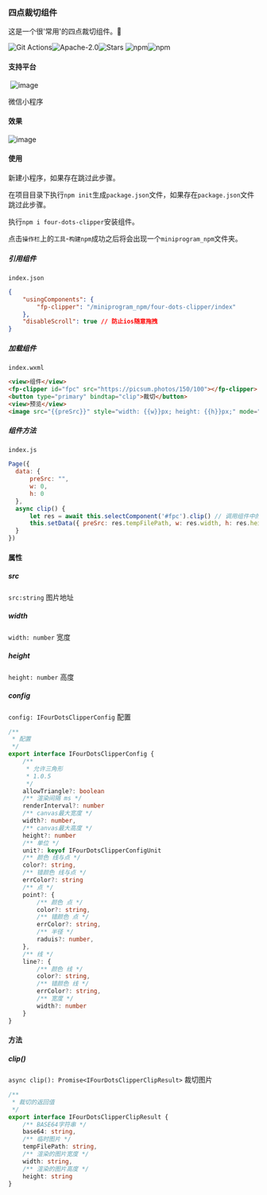 ### 四点裁切组件

这是一个很'常用'的四点裁切组件。🍾


![Git Actions](https://img.shields.io/github/workflow/status/LINYISONGER/four-dots-clipper/npm%20packages%20publish?style=for-the-badge)![Apache-2.0](https://img.shields.io/github/license/linyisonger/four-dots-clipper?style=for-the-badge)![Stars](https://img.shields.io/github/stars/linyisonger/four-dots-clipper?style=for-the-badge) ![npm](https://img.shields.io/npm/v/four-dots-clipper?style=for-the-badge)![npm](https://img.shields.io/npm/dw/four-dots-clipper?style=for-the-badge)

#### 支持平台

​    ![image](https://img2022.cnblogs.com/blog/1415778/202205/1415778-20220506100852595-613509558.svg) 

微信小程序

#### 效果

![image](https://img2022.cnblogs.com/blog/1415778/202205/1415778-20220506095831836-1407785966.gif)

#### 使用

新建小程序，如果存在跳过此步骤。

在项目目录下执行`npm init`生成`package.json`文件，如果存在`package.json`文件跳过此步骤。

执行`npm i four-dots-clipper`安装组件。 

点击`操作栏`上的`工具`-`构建npm`成功之后将会出现一个`miniprogram_npm`文件夹。

##### 引用组件

`index.json`

```json
{
    "usingComponents": {
        "fp-clipper": "/miniprogram_npm/four-dots-clipper/index"
    }, 
    "disableScroll": true // 防止ios随意拖拽
}
```

##### 加载组件

`index.wxml`

```html
<view>组件</view>
<fp-clipper id="fpc" src="https://picsum.photos/150/100"></fp-clipper>
<button type="primary" bindtap="clip">裁切</button>
<view>预览</view>
<image src="{{preSrc}}" style="width: {{w}}px; height: {{h}}px;" mode="scaleToFill"></image>
```

##### 组件方法

`index.js`

```js
Page({
  data: {
      preSrc: "",
      w: 0,
      h: 0
  },
  async clip() {
      let res = await this.selectComponent('#fpc').clip() // 调用组件中的裁切
      this.setData({ preSrc: res.tempFilePath, w: res.width, h: res.height })
  }
})
```

#### 属性

##### src

`src:string` 图片地址

##### width

`width: number` 宽度

##### height

`height: number` 高度

##### config

`config: IFourDotsClipperConfig` 配置 

``` typescript
/**
 * 配置
 */
export interface IFourDotsClipperConfig {
    /**
     * 允许三角形 
     * 1.0.5
     */
    allowTriangle?: boolean
    /** 渲染间隔 ms */
    renderInterval?: number
    /** canvas最大宽度 */
    width?: number,
    /** canvas最大高度 */
    height?: number
    /** 单位 */
    unit?: keyof IFourDotsClipperConfigUnit
    /** 颜色 线与点 */
    color?: string,
    /** 错颜色 线与点 */
    errColor?: string
    /** 点 */
    point?: {
        /** 颜色 点 */
        color?: string,
        /** 错颜色 点 */
        errColor?: string,
        /** 半径 */
        raduis?: number,
    },
    /** 线 */
    line?: {
        /** 颜色 线 */
        color?: string,
        /** 错颜色 线 */
        errColor?: string,
        /** 宽度 */
        width?: number
    }
}
```

#### 方法

##### clip()

`async clip(): Promise<IFourDotsClipperClipResult>` 裁切图片

```ts
/**
 * 裁切的返回值
 */
export interface IFourDotsClipperClipResult {
    /** BASE64字符串 */
    base64: string,
    /** 临时图片 */
    tempFilePath: string,
    /** 渲染的图片宽度 */
    width: string,
    /** 渲染的图片高度 */
    height: string
}
```





